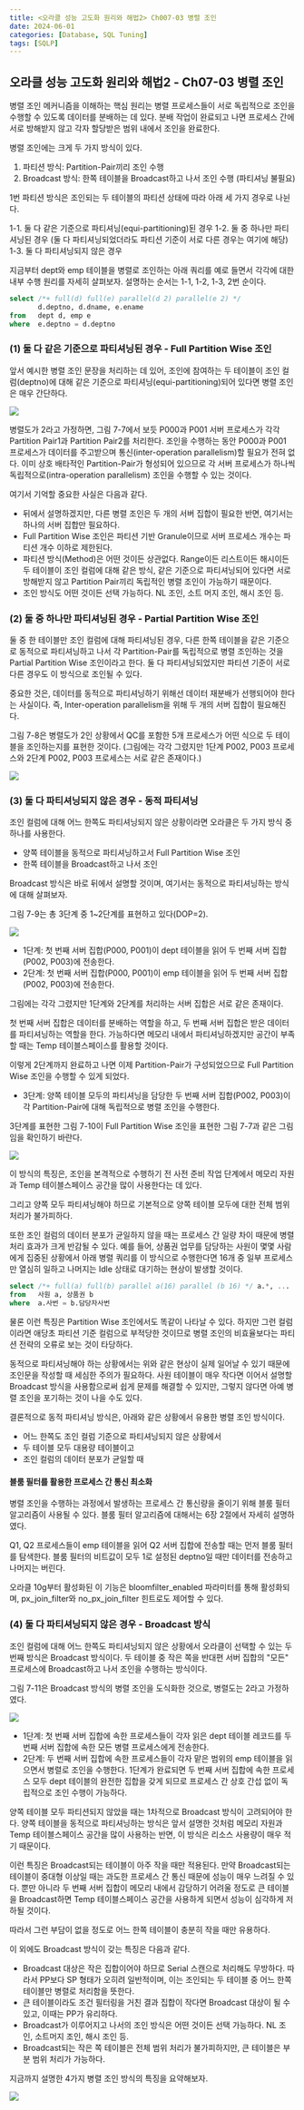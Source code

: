 ```yaml
---
title: <오라클 성능 고도화 원리와 해법2> Ch007-03 병렬 조인
date: 2024-06-01
categories: [Database, SQL Tuning]
tags: [SQLP]
---
```


## 오라클 성능 고도화 원리와 해법2 - Ch07-03 병렬 조인

병렬 조인 메커니즘을 이해하는 핵심 원리는 병렬 프로세스들이 서로 독립적으로 조인을 수행할 수 있도록 데이터를 분배하는 데 있다. 분배 작업이 완료되고 나면 프로세스 간에 서로 방해받지 않고 각자 할당받은 범위 내에서 조인을 완료한다.

병렬 조인에는 크게 두 가지 방식이 있다.

1. 파티션 방식: Partition-Pair끼리 조인 수행
2. Broadcast 방식: 한쪽 테이블을 Broadcast하고 나서 조인 수행 (파티셔닝 불필요)

1번 파티션 방식은 조인되는 두 테이블의 파티션 상태에 따라 아래 세 가지 경우로 나뉜다.

1-1. 둘 다 같은 기준으로 파티셔닝(equi-partitioning)된 경우
1-2. 둘 중 하나만 파티셔닝된 경우 (둘 다 파티셔닝되었더라도 파티션 기준이 서로 다른 경우는 여기에 해당)
1-3. 둘 다 파티셔닝되지 않은 경우

지금부터 dept와 emp 테이블을 병렬로 조인하는 아래 쿼리를 예로 들면서 각각에 대한 내부 수행 원리를 자세히 살펴보자. 설명하는 순서는 1-1, 1-2, 1-3, 2번 순이다.

```sql
select /*+ full(d) full(e) parallel(d 2) parallel(e 2) */
	   d.deptno, d.dname, e.ename
from   dept d, emp e
where  e.deptno = d.deptno
```

### (1) 둘 다 같은 기준으로 파티셔닝된 경우 - Full Partition Wise 조인

앞서 예시한 병렬 조인 문장을 처리하는 데 있어, 조인에 참여하는 두 테이블이 조인 컬럼(deptno)에 대해 같은 기준으로 파티셔닝(equi-partitioning)되어 있다면 병렬 조인은 매우 간단하다.

![](/assets/images/sqlp/sqlp2-07-03-1-img7-7.png)

병렬도가 2라고 가정하면, 그림 7-7에서 보듯 P000과 P001 서버 프로세스가 각각 Partition Pair1과 Partition Pair2를 처리한다. 조인을 수행하는 동안 P000과 P001 프로세스가 데이터를 주고받으며 통신(inter-operation parallelism)할 필요가 전혀 없다. 이미 상호 배타적인 Partition-Pair가 형성되어 있으므로 각 서버 프로세스가 하나씩 독립적으로(intra-operation parallelism) 조인을 수행할 수 있는 것이다.

여기서 기억할 중요한 사실은 다음과 같다.

- 뒤에서 설명하겠지만, 다른 병렬 조인은 두 개의 서버 집합이 필요한 반면, 여기서는 하나의 서버 집합만 필요하다.
- Full Partition Wise 조인은 파티션 기반 Granule이므로 서버 프로세스 개수는 파티션 개수 이하로 제한된다.
- 파티션 방식(Method)은 어떤 것이든 상관없다. Range이든 리스트이든 해시이든 두 테이블이 조인 컬럼에 대해 같은 방식, 같은 기준으로 파티셔닝되어 있다면 서로 방해받지 않고 Partition Pair끼리 독립적인 병렬 조인이 가능하기 때문이다.
- 조인 방식도 어떤 것이든 선택 가능하다. NL 조인, 소트 머지 조인, 해시 조인 등.

### (2) 둘 중 하나만 파티셔닝된 경우 - Partial Partition Wise 조인

둘 중 한 테이블만 조인 컬럼에 대해 파티셔닝된 경우, 다른 한쪽 테이블을 같은 기준으로 동적으로 파티셔닝하고 나서 각 Partition-Pair를 독립적으로 병렬 조인하는 것을 Partial Partition Wise 조인이라고 한다. 둘 다 파티셔닝되었지만 파티션 기준이 서로 다른 경우도 이 방식으로 조인될 수 있다.

중요한 것은, 데이터를 동적으로 파티셔닝하기 위해선 데이터 재분배가 선행되어야 한다는 사실이다. 즉, Inter-operation parallelism을 위해 두 개의 서버 집합이 필요해진다.

그림 7-8은 병렬도가 2인 상황에서 QC를 포함한 5개 프로세스가 어떤 식으로 두 테이블을 조인하는지를 표현한 것이다. (그림에는 각각 그렸지만 1단계 P002, P003 프로세스와 2단계 P002, P003 프로세스는 서로 같은 존재이다.)

![](/assets/images/sqlp/sqlp2-07-03-2-img7-8.png)

### (3) 둘 다 파티셔닝되지 않은 경우 - 동적 파티셔닝

조인 컬럼에 대해 어느 한쪽도 파티셔닝되지 않은 상황이라면 오라클은 두 가지 방식 중 하나를 사용한다.

- 양쪽 테이블을 동적으로 파티셔닝하고서 Full Partition Wise 조인
- 한쪽 테이블을 Broadcast하고 나서 조인

Broadcast 방식은 바로 뒤에서 설명할 것이며, 여기서는 동적으로 파티셔닝하는 방식에 대해 살펴보자.

그림 7-9는 총 3단계 중 1~2단계를 표현하고 있다(DOP=2).

![](/assets/images/sqlp/sqlp2-07-03-3-img7-9.png)

- 1단계: 첫 번째 서버 집합(P000, P001)이 dept 테이블을 읽어 두 번째 서버 집합(P002, P003)에 전송한다.
- 2단계: 첫 번째 서버 집합(P000, P001)이 emp 테이블을 읽어 두 번째 서버 집합(P002, P003)에 전송한다.

그림에는 각각 그렸지만 1단계와 2단계를 처리하는 서버 집합은 서로 같은 존재이다.

첫 번째 서버 집합은 데이터를 분배하는 역할을 하고, 두 번째 서버 집합은 받은 데이터를 파티셔닝하는 역할을 한다. 가능하다면 메모리 내에서 파티셔닝하겠지만 공간이 부족할 때는 Temp 테이블스페이스를 활용할 것이다.

이렇게 2단계까지 완료하고 나면 이제 Partition-Pair가 구성되었으므로 Full Partition Wise 조인을 수행할 수 있게 되었다.

- 3단계: 양쪽 테이블 모두의 파티셔닝을 담당한 두 번째 서버 집합(P002, P003)이 각 Partition-Pair에 대해 독립적으로 병렬 조인을 수행한다.

3단계를 표현한 그림 7-10이 Full Partition Wise 조인을 표현한 그림 7-7과 같은 그림임을 확인하기 바란다.

![](/assets/images/sqlp/sqlp2-07-03-3-img7-10.png)

이 방식의 특징은, 조인을 본격적으로 수행하기 전 사전 준비 작업 단계에서 메모리 자원과 Temp 테이블스페이스 공간을 많이 사용한다는 데 있다.

그리고 양쪽 모두 파티셔닝해야 하므로 기본적으로 양쪽 테이블 모두에 대한 전체 범위 처리가 불가피하다.

또한 조인 컬럼의 데이터 분포가 균일하지 않을 때는 프로세스 간 일량 차이 때문에 병렬 처리 효과가 크게 반감될 수 있다. 예를 들어, 상품권 업무를 담당하는 사원이 몇몇 사람에게 집중된 상황에서 아래 병렬 쿼리를 이 방식으로 수행한다면 16개 중 일부 프로세스만 열심히 일하고 나머지는 Idle 상태로 대기하는 현상이 발생할 것이다.

```sql
select /*+ full(a) full(b) parallel a(16) parallel (b 16) */ a.*, ...
from   사원 a, 상품권 b
where  a.사번 = b.담당자사번
```

물론 이런 특징은 Partition Wise 조인에서도 똑같이 나타날 수 있다. 하지만 그런 컬럼이라면 애당초 파티션 기준 컬럼으로 부적당한 것이므로 병렬 조인의 비효율보다는 파티션 전략의 오류로 보는 것이 타당하다.

동적으로 파티셔닝해야 하는 상황에서는 위와 같은 현상이 실제 일어날 수 있기 때문에 조인문을 작성할 때 세심한 주의가 필요하다. 사원 테이블이 매우 작다면 이어서 설명할 Broadcast 방식을 사용함으로써 쉽게 문제를 해결할 수 있지만, 그렇지 않다면 아예 병렬 조인을 포기하는 것이 나을 수도 있다.

결론적으로 동적 파티셔닝 방식은, 아래와 같은 상황에서 유용한 병렬 조인 방식이다.

- 어느 한쪽도 조인 컬럼 기준으로 파티셔닝되지 않은 상황에서
- 두 테이블 모두 대용량 테이블이고
- 조인 컬럼의 데이터 분포가 균일할 때

#### 블룸 필터를 활용한 프로세스 간 통신 최소화

병렬 조인을 수행하는 과정에서 발생하는 프로세스 간 통신량을 줄이기 위해 블룸 필터 알고리즘이 사용될 수 있다. 블룸 필터 알고리즘에 대해서는 6장 2절에서 자세히 설명하였다.

Q1, Q2 프로세스들이 emp 테이블을 읽어 Q2 서버 집합에 전송할 때는 먼저 블룸 필터를 탐색한다. 블룸 필터의 비트값이 모두 1로 설정된 deptno일 때만 데이터를 전송하고 나머지는 버린다.

오라클 10g부터 활성화된 이 기능은 bloomfilter_enabled 파라미터를 통해 활성화되며, px_join_filter와 no_px_join_filter 힌트로도 제어할 수 있다.

### (4) 둘 다 파티셔닝되지 않은 경우 - Broadcast 방식

조인 컬럼에 대해 어느 한쪽도 파티셔닝되지 않은 상황에서 오라클이 선택할 수 있는 두 번째 방식은 Broadcast 방식이다. 두 테이블 중 작은 쪽을 반대편 서버 집합의 "모든" 프로세스에 Broadcast하고 나서 조인을 수행하는 방식이다.

그림 7-11은 Broadcast 방식의 병렬 조인을 도식화한 것으로, 병렬도는 2라고 가정하였다.

![](/assets/images/sqlp/sqlp2-07-03-4-img7-11.png)

- 1단계: 첫 번째 서버 집합에 속한 프로세스들이 각자 읽은 dept 테이블 레코드를 두 번째 서버 집합에 속한 모든 병렬 프로세스에게 전송한다.
- 2단계: 두 번째 서버 집합에 속한 프로세스들이 각자 맡은 범위의 emp 테이블을 읽으면서 병렬로 조인을 수행한다. 1단계가 완료되면 두 번째 서버 집합에 속한 프로세스 모두 dept 테이블의 완전한 집합을 갖게 되므로 프로세스 간 상호 간섭 없이 독립적으로 조인 수행이 가능하다.

양쪽 테이블 모두 파티션되지 않았을 때는 1차적으로 Broadcast 방식이 고려되어야 한다. 양쪽 테이블을 동적으로 파티셔닝하는 방식은 앞서 설명한 것처럼 메모리 자원과 Temp 테이블스페이스 공간을 많이 사용하는 반면, 이 방식은 리소스 사용량이 매우 적기 때문이다.

이런 특징은 Broadcast되는 테이블이 아주 작을 때만 적용된다. 만약 Broadcast되는 테이블이 중대형 이상일 때는 과도한 프로세스 간 통신 때문에 성능이 매우 느려질 수 있다. 뿐만 아니라 두 번째 서버 집합이 메모리 내에서 감당하기 어려울 정도로 큰 테이블을 Broadcast하면 Temp 테이블스페이스 공간을 사용하게 되면서 성능이 심각하게 저하될 것이다.

따라서 그런 부담이 없을 정도로 어느 한쪽 테이블이 충분히 작을 때만 유용하다.

이 외에도 Broadcast 방식이 갖는 특징은 다음과 같다.

- Broadcast 대상은 작은 집합이어야 하므로 Serial 스캔으로 처리해도 무방하다. 따라서 PP보다 SP 형태가 오히려 일반적이며, 이는 조인되는 두 테이블 중 어느 한쪽 테이블만 병렬로 처리함을 뜻한다.
- 큰 테이블이라도 조건 필터링을 거친 결과 집합이 작다면 Broadcast 대상이 될 수 있고, 이때는 PP가 유리하다.
- Broadcast가 이루어지고 나서의 조인 방식은 어떤 것이든 선택 가능하다. NL 조인, 소트머지 조인, 해시 조인 등.
- Broadcast되는 작은 쪽 테이블은 전체 범위 처리가 불가피하지만, 큰 테이블은 부분 범위 처리가 가능하다.

지금까지 설명한 4가지 병렬 조인 방식의 특징을 요약해보자.

![](/assets/images/sqlp/sqlp2-07-03-4-table1.png)
